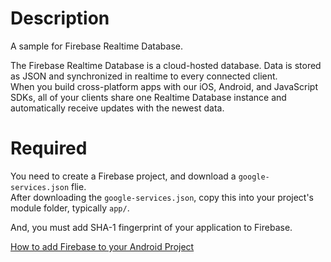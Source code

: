 # Description

A sample for Firebase Realtime Database.  

The Firebase Realtime Database is a cloud-hosted database. Data is stored as JSON and synchronized in realtime to every connected client.  
When you build cross-platform apps with our iOS, Android, and JavaScript SDKs, all of your clients share one Realtime Database instance and automatically receive updates with the newest data.

# Required

You need to create a Firebase project, and download a ```google-services.json``` flie.  
After downloading the ```google-services.json```, copy this into your project's module folder, typically ```app/```.  

And, you must add SHA-1 fingerprint of your application to Firebase.

[How to add Firebase to your Android Project](https://firebase.google.com/docs/android/setup#add_firebase_to_your_app)



